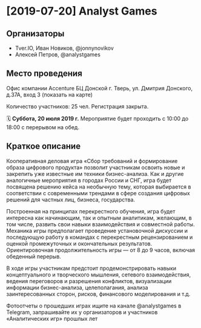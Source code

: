 # [2019-07-20] Analyst Games

## Организаторы

* Tver.IO, Иван Новиков, @jonnynovikov
* Алексей Петров, @analystgames

## Место проведения

Офис компании Accenture БЦ Донской
г. Тверь, ул. Дмитрия Донского, д.37А, вход 3 (показать на карте)

Количество участников: 25 чел.
Регистрация закрыта.

🗓️ **Суббота, 20 июля 2019 г.**
Мероприятие будет проходить с 10:00 до 18:00 с перерывом на обед.

## Краткое описание

Кооперативная деловая игра «Сбор требований и формирование образа цифрового продукта»
позволит участникам освоить новые и закрепить уже известные им
техники бизнес-анализа. Как и другие аналогичные мероприятия
в городах России и СНГ, игра будет посвящена решению кейса
на необычную тему, которая выбирается в соответствии
с современными трендами в сфере создания цифровых решений для частных лиц,
бизнеса, государства.

Построенная на принципах перекрестного обучения,
игра будет интересна как начинающим, так и опытным аналитикам,
желающим, в том числе, развить свои навыки взаимодействия и совместной работы.
Механика игры предполагает проведение установочной дискуссии и последующую работу
в командах с перекрестным рецензированием и оценкой промежуточных
и окончательных результатов.
Ориентировочная продолжительность игры — от 8 до 9 часов, включая обеденный перерыв.

В ходе игры участникам предстоит продемонстрировать навыки концептуального и
творческого мышления, сетевого взаимодействия, ведения переговоров и
разрешения конфликтов, визуализации информации бизнес-анализа, целеполагания,
анализа заинтересованных сторон, рисков, финансового моделирования и т.д.

Фотоотчеты о прошедших играх ищите на канале @analystgames в Telegram,
запрашивайте их у организаторов и участников «Аналитических игр» прошлых лет
